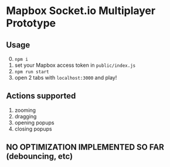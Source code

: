 # Mapbox Socket.io Multiplayer Prototype

## Usage
0. `npm i`
1. set your Mapbox access token in `public/index.js`
2. `npm run start`
3. open 2 tabs with `localhost:3000` and play!

## Actions supported
1. zooming
2. dragging
3. opening popups
4. closing popups

## NO OPTIMIZATION IMPLEMENTED SO FAR (debouncing, etc)
